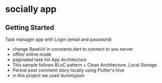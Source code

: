 # socially app

## Getting Started

Task manager app with Login (email and password)

- change BaseUrl in constants.dart to connect to you server
- offlin/ online mode
- paginated task list
  App Architecture
- This sample follows BLoC pattern + Clean Architecture.
  Local Storage
- Persist post comment story locally using Flutter's hive
- in this project we used dummyjson 



